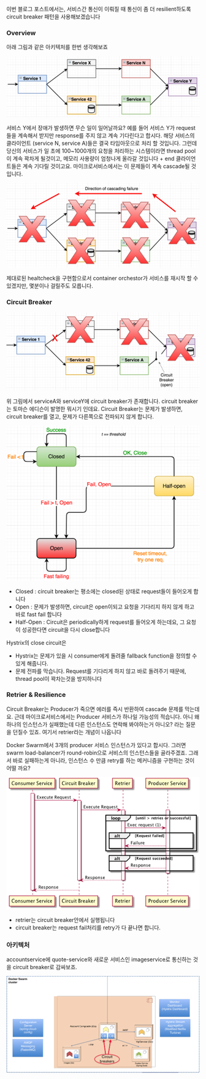 이번 블로그 포스트에서는, 서비스간 통신이 이뤄질 때 통신이 좀 더 resilient하도록 circuit breaker 패턴을 사용해보겠습니다 

### Overview

아래 그림과 같은 아키텍처를 한번 생각해보죠

![img/part11-cb-1.png](img/part11-cb-1.png)

서비스 Y에서 장애가 발생하면 무슨 일이 일어날까요? 예를 들어 서비스 Y가 request들을 계속해서 받지만 response를 주지 않고 계속 기다린다고 합시다. 해당 서비스의 클라이언트 (service N, service A)들은 결국 타임아웃으로 처리 할 것입니다. 그런데 당신의 서비스가 일 초에 100~1000개의 요청을 처리하는 시스템이라면 thread pool이 계속 꽉차게 될것이고, 메모리 사용량이 엄청나게 올라갈 것입니다 + end 클라이언트들은 계속 기다릴 것이고요. 마이크로서비스에서는 이 문제들이 계속 cascade될 것입니다. 

![img/part11-cb3.png](img/part11-cb3.png)

제대로된 healtcheck을 구현함으로서 container orchestor가 서비스를 재시작 할 수 있겠지만, 몇분이나 걸릴주도 모릅니다. 

### Circuit Breaker

![img/part11-cb-2.png](img/part11-cb-2.png)

위 그림에서 serviceA와 serviceY에 circuit breaker가 존재합니다. circuit breaker는 토마슨 에디슨이 발명한 뭐시기 인데요. Circuit Breaker는 문제가 발생하면, circuit breaker를 열고, 문제가 다른쪽으로 전파되지 않게 합니다. 

![img/part11-cb-std.png](img/part11-cb-std.png)

- Closed : circuit breaker는 평소에는 closed된 상태로 request들이 들어오게 합니다
- Open : 문제가 발생하면, circuit은 open이되고 요청을 기다리지 하지 않게 하고 바로 fast fail 합니다
- Half-Open : Circuit은 periodically하게 request를 들어오게 하는데요, 그 요청이 성공한다면 circuit을 다시 close합니다

Hystrix의 close circuit은 

- Hystrix는 문제가 있을 시 consumer에게 돌려줄 fallback function을 정의할 수 있게 해줍니다.
- 문제 전파를 막습니다. Request를 기다리게 하지 않고 바로 돌려주기 때문에, thread pool이 꽉차는것을 방지하니다

### Retrier & Resilience

Circuit Breaker는 Producer가 죽으면 에러를 즉시 반환하여 cascade 문제를 막는데요. 근데 마이크로서비스에서는 Producer 서비스가 하나일 가능성의 적습니다. 아니 왜 하나의 인스턴스가 실패했는데 다른 인스턴스도 연락해 봐야하는거 아니오? 라는 질문을 던질수 있죠. 여기서 retrier라는 개념이 나옵니다 

Docker Swarm에서 3개의 producer 서비스 인스턴스가 있다고 합시다. 그러면 swarm load-balancer가 round-robin으로 서비스의 인스턴스들을 골라주겠죠. 그래서 바로 실패하는게 아니라, 인스턴스 수 만큼 retry를 하는 메커니즘을 구현하는 것이 어떨 까요? 

![img/part11-retrier.png](img/part11-retrier.png)

- retrier는 circuit breaker안에서 실행됩니다
- circuit breaker는 request fail처리를 retry가 다 끝나면 합니다.

### 아키텍처

accountservice에 quote-service와 새로운 서비스인 imageservice로 통신하는 것을 circuit breaker로 감싸보죠. 

![img/part11-overview.png](img/part11-overview.png)
